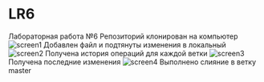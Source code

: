 # LR6
Лабораторная работа №6
Репозиторий клонирован на компьютер
![screen1](screenshots/1.jpeg)
Добавлен файл и подтянуты изменения в локальный 
![screen2](screenshots/1,5.jpeg)
Получена история операций для каждой ветки
![screen3](screenshots/2.jpeg)
Получена последние изменения
![screen4](screenshots/3.jpeg)
Выполнено слияние в ветку master 
